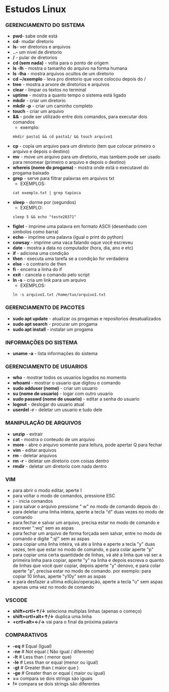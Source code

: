 # Estudos Linux
### GERENCIAMENTO DO SISTEMA 

- **pwd**- sabe onde está
- **cd**- mudar diretorio
- **ls**- ver diretorios e arquivos
- **..-** um nivel de diretorio
- **/** - pular de diretorios 
- **cd (sem nada)** - volta para o ponto de origem
- **ls  -lh** - mostra o tamanho do arquivo na forma humana
- **ls  -lha** - mostra arquivos ocultos de um diretorio
- **cd ~/exemplo** - leva pro diretorio que voce colocou depois do /
- **tree** - mostra a arvore de diretorios e arquivos
- **clear** - limpar os textos no terminal
- **uptime** - mostra a quanto tempo o sistema está ligado
- **mkdir** - criar um diretorio
- **mkdir -p** - criar um caminho completo
- **touch** - criar um arquivo
- **&&** - pode ser utilizado entre dois comandos, para executar dois comandos
    - exemplo: 
    ```
    mkdir pasta1 && cd pasta1/ && touch arquivo1
    ```
- **cp** - copia um arquivo para um diretorio (tem que colocar primeiro o arquivo e depois o destino)
- **mv** - move um arquivo para um diretorio, mas tambem pode ser usado para renomear (primeiro o arquivo e depois o destino)
- **whereis (nome do progama)** - mostra onde extá o executavel do progama baixado
- **grep** - serve para filtrar palavras em arquivos txt
    - EXEMPLOS:
    ```
    cat exemplo.txt | grep tapioca
    ``` 
- **sleep** - dorme por (segundos)
    - EXEMPLO:
    ```
    sleep 5 && echo "teste28371"
    ```
- **figlet** - imprime uma palavra em formato ASCII (desenhado com simbolos como barra)
- **echo** - imprime uma palavra (igual o print do python)
- **cowsay** - imprime uma vaca falando oque você escreveu
- **date** - mostra a data no computador (hora, dia, ano e etc)
- **if** - adiciona uma condição
- **then** - executa uma tarefa se a condição for verdadeira
- **else** - o contrario de then
- **fi** - encerra a linha do if
- **exit** - cancela o comando pelo script
- **ln -s** - cria um link para um arquivo
  - EXEMPLOS:
  ```
  ln -s arquivo1.txt /home/tux/arquivo1.txt
  ```


### GERENCIAMENTO DE PACOTES

- **sudo apt update** - atualizar os progamas e repositorios desatualizados
- **sudo apt search** - procurar um progama
- **sudo apt install** - instalar um progama

### INFORMAÇÕES DO SISTEMA

- **uname -a** - lista informações do sistema 

### GERENCIAMENTO DE USUARIOS

- **who** - mostrar todos os usuarios logados no momento
- **whoami** - mostrar o usuario que digitou o comando 
- **sudo adduser (nome)** - criar um usuario
- **su (nome de usuario)** - logar com outro usuario
- **sudo passwd (nome de usuario)** - editar a senha do usuario
- **logout** - deslogar do usuario atual
- **userdel -r** - deletar um usuario e tudo dele

### MANIPULAÇÃO DE ARQUIVOS

- **unzip** - extrair
- **cat** - mostra o conteudo de um arquivo
- **more** - abre o arquivo somente para leitura, pode apertar Q para fechar
- **vim** - editar arquivos
- **rm** - deletar arquivos
- **rm -r** - deletar um diretorio com coisas dentro
- **rmdir** - deletar um diretorio com nada dentro

### VIM

- para abrir o modo editar, aperte I
- para voltar o modo de comandos, pressione ESC
- **:** - inicia comandos
- para salvar o arquivo pressione " w" no modo de comando depois do :
- para deletar uma linha inteira, aperte a tecla "d" duas vezes no modo de comando
- para fechar e salvar um arquivo, precisa estar no modo de comando e escrever ":wq" sem as aspas
- para fechar um arquivo de forma forçada sem salvar, entre no modo de comando e digite ":q!" sem as aspas
- para copiar uma linha inteira, vá ate a linha e aperte a tecla "y" duas vezes, tem que estar no modo de comando, e para colar aperte "p"
- para copiar uma certa quantidade de linhas, vá até a linha que vai ser a primeira linha para copiar, aperte "y" na linha e depois escreva o quanto de linhas que você quer copiar, depois aperte "y" denovo, e para colar aperte "p", precisa estar no modo de comando. por exemplo: para copiar 10 linhas, aperte "y10y" sem as aspas
- e para desfazer a ultima edição/operação, aperte a tecla "u" sem aspas apenas uma vez no modo de comando

### VSCODE

- **shift+crtl+↑/↓** seleciona multiplas linhas (apenas o começo)
- **shift+crtl+alt+↑/↓** duplica uma linha
- **+crtl+alt+←/→** vai para o final da próxima palavra

### COMPARATIVOS

- **-eq** # Equal (Igual)
- **-ne** # Not equal ( Não igual / diferente)
- **-lt** # Less than ( menor que)
- **-le** # Less than or equal (menor ou igual)
- **-gt** # Greater than ( maior que )
- **-ge** # Greater than or equal ( maior ou igual)
- **==** compara se dois strings são iguais
- **!=** compara se dois strings são diferentes